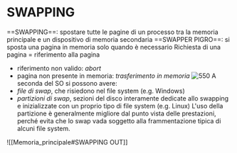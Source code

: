 # SWAPPING
==SWAPPING==: spostare tutte le pagine di un processo tra la memoria principale e un dispositivo di memoria secondaria
==SWAPPER PIGRO==: si sposta una pagina in memoria solo quando è necessario
Richiesta di una pagina = riferimento alla pagina
- riferimento non valido: _abort_
- pagina non presente in memoria: _trasferimento in memoria_
![550](swapping.png)
A seconda del SO si possono avere:
- _file di swap_, che risiedono nel file system (e.g. Windows)
- _partizioni di swap_, sezioni del disco interamente dedicate allo swapping e inizializzate con un proprio tipo di file system (e.g. Linux)
L'uso della partizione è generalmente migliore dal punto vista delle prestazioni, perché evita che lo swap vada soggetto alla frammentazione tipica di alcuni file system.

![[Memoria_principale#SWAPPING OUT]]